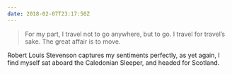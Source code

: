 ```yaml
---
date: 2018-02-07T23:17:50Z
---
```


> For my part, I travel not to go anywhere, but to go. I travel for travel’s sake. The great affair is to move.

Robert Louis Stevenson captures my sentiments perfectly, as yet again, I find myself sat aboard the Caledonian Sleeper, and headed for Scotland.
